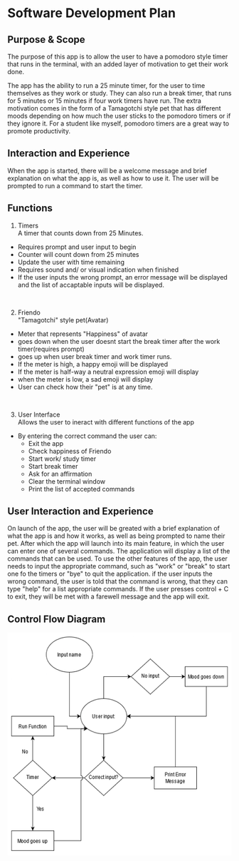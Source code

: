 # Software Development Plan


## Purpose & Scope
The purpose of this app is to allow the user to have a pomodoro style timer that runs in the terminal, with an added layer of motivation to get their work done. 

The app has the ability to run a 25 minute timer, for the user to time themselves as they work or study. They can also run a break timer, that runs for 5 minutes or 15 minutes if four work timers have run. 
The extra motivation comes in the form of a Tamagotchi style pet that has different moods depending on how much the user sticks to the pomodoro timers or if they ignore it. 
For a student like myself, pomodoro timers are a great way to promote productivity. 

    
## Interaction and Experience
When the app is started, there will be a welcome message and brief explanation on what the app is, as well as how to use it. 
The user will be prompted to run a command to start the timer.  


## Functions
1) Timers<br>
A timer that counts down from 25 Minutes.
* Requires prompt and user input to begin
* Counter will count down from 25 minutes
* Update the user with time remaining
* Requires sound and/ or visual indication when finished 
* If the user inputs the wrong prompt, an error message will be displayed and the list of accaptable inputs will be displayed. 

<br>

2) Friendo <br>
"Tamagotchi" style pet(Avatar) 
* Meter that represents "Happiness" of avatar
* goes down when the user doesnt start the break timer after the work timer(requires prompt)
* goes up when user break timer and work timer runs. 
* If the meter is high, a happy emoji will be displayed
* If the meter is half-way a neutral expression emoji will display
* when the meter is low, a sad emoji will display
* User can check how their "pet" is at any time. 

<br>

3) User Interface <br>
Allows the user to ineract with different functions of the app
* By entering the correct command the user can:
    * Exit the app 
    * Check happiness of Friendo
    * Start work/ study timer
    * Start break timer
    * Ask for an affirmation
    * Clear the terminal window
    * Print the list of accepted commands

## User Interaction and Experience
On launch of the app, the user will be greated with a brief explanation of what the app is and how it works, as well as being prompted to name their pet. After which the app will launch into its main feature, in which the user can enter one of several commands. The application will display a list of the commands that can be used. 
To use the other features of the app, the user needs to input the appropriate command, such as "work" or "break" to start one fo the timers or "bye" to quit the application. 
if the user inputs the wrong command, the user is told that the command is wrong, that they can type "help" for a list appropriate commands. If the user presses control + C to exit, they will be met with a farewell message and the app will exit. 

## Control Flow Diagram 
<img src="Joshua-Bowen-T1A3-flow-diagram.png" alt="Control Flow Diagram" width="600px" height="500px">

